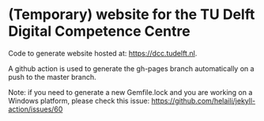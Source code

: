 # (Temporary) website for the TU Delft Digital Competence Centre

Code to generate website hosted at: https://dcc.tudelft.nl.

A github action is used to generate the gh-pages branch automatically on a push to the master branch.

Note: if you need to generate a new Gemfile.lock and you are working on a Windows platform, please check this issue: https://github.com/helaili/jekyll-action/issues/60
